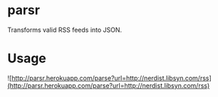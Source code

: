 # parsr

Transforms valid RSS feeds into JSON.

# Usage

![http://parsr.herokuapp.com/parse?url=http://nerdist.libsyn.com/rss](http://parsr.herokuapp.com/parse?url=http://nerdist.libsyn.com/rss)
